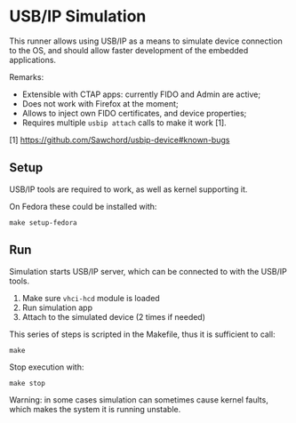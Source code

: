# USB/IP Simulation

This runner allows using USB/IP as a means to simulate device connection
to the OS, and should allow faster development of the embedded applications.

Remarks:
- Extensible with CTAP apps: currently FIDO and Admin are active;
- Does not work with Firefox at the moment;
- Allows to inject own FIDO certificates, and device properties;
- Requires multiple `usbip attach` calls to make it work [1].

[1] https://github.com/Sawchord/usbip-device#known-bugs

## Setup

USB/IP tools are required to work, as well as kernel supporting it.

On Fedora these could be installed with:
```
make setup-fedora
```

## Run 

Simulation starts USB/IP server, which can be connected to with the USB/IP tools. 
1. Make sure `vhci-hcd` module is loaded
2. Run simulation app
3. Attach to the simulated device (2 times if needed) 

This series of steps is scripted in the Makefile, thus it is sufficient to call:
```
make 
```

Stop execution with:
``` 
make stop
```

Warning: in some cases simulation can sometimes cause kernel faults, which makes the system it is running unstable.
